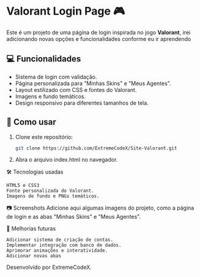 # Valorant Login Page 🎮

Este é um projeto de uma página de login inspirada no jogo **Valorant**, irei adicionando novas opções e funcionalidades conforme eu ir aprendendo

## 💻 Funcionalidades
- Sistema de login com validação.
- Página personalizada para "Minhas Skins" e "Meus Agentes".
- Layout estilizado com CSS e fontes do Valorant.
- Imagens e fundo temáticos.
- Design responsivo para diferentes tamanhos de tela.

## 🚀 Como usar
1. Clone este repositório:
   ```bash
   git clone https://github.com/ExtremeCodeX/Site-Valorant.git
2.  Abra o arquivo index.html no navegador.

🛠️ Tecnologias usadas

    HTML5 e CSS3
    Fonte personalizada do Valorant.
    Imagens de fundo e PNGs temáticos.

📷 Screenshots
Adicione aqui algumas imagens do projeto, como a página de login e as abas "Minhas Skins" e "Meus Agentes".

📌 Melhorias futuras

    Adicionar sistema de criação de contas.
    Implementar integração com banco de dados.
    Aprimorar animações e interatividade.
    Adicionar novas abas

Desenvolvido por ExtremeCodeX.

